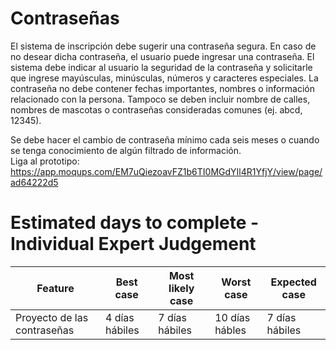 # Contraseñas

El sistema de inscripción debe sugerir una contraseña segura. En caso de no desear dicha contraseña, el usuario puede ingresar una contraseña. El sistema debe indicar al usuario la seguridad de la contraseña y solicitarle que ingrese mayúsculas, minúsculas, números y caracteres especiales. La contraseña no debe contener fechas importantes, nombres o información relacionado con la persona. Tampoco se deben incluir nombre de calles, nombres de mascotas o contraseñas consideradas comunes (ej. abcd, 12345). 

Se debe hacer el cambio de contraseña mínimo cada seis meses o cuando se tenga conocimiento de algún filtrado de información.  
Liga al prototipo: https://app.moqups.com/EM7uQiezoavFZ1b6TI0MGdYIl4R1YfjY/view/page/ad64222d5

# Estimated days to complete - Individual Expert Judgement
| Feature | Best case | Most likely case | Worst case | Expected case |
| ----- | ---- | ---- | ---- | ---- |
| Proyecto de las contraseñas | 4 días hábiles | 7 días hábiles | 10 días hábles | 7 días hábiles |
